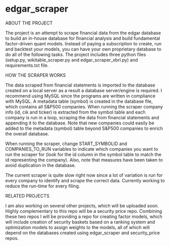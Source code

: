 # edgar_scraper

ABOUT THE PROJECT

The project is an attempt to scrape financial data from the edgar database to build an in-house database for financial analysis and build fundamental factor-driven quant models. Instead of paying a subscription to create, run and backtest your models, you can have your own proprietary database to do all of the following tasks. The project includes three python files (setup.py, wikitable_scraper.py and edgar_scraper_xbrl.py) and requirements.txt file. 

HOW THE SCRAPER WORKS

The data scraped from financial statements is imported to the database created on a local server as a result a database server/engine is required. I recommend using MySQL since the programs are written in compliance with MySQL. A metadata table (symbol) is created in the database file, which contains all S&P500 companies. When running the scraper company info (id, cik and ticker) is extracted from the symbol table and each company is run in a loop, scraping the data from financial statements and appending it to the database. Note that new companies could easily be added to the metadata (symbol) table beyond S&P500 companies to enrich the overall database. 

When running the scraper, change START_SYMBOLID and COMPANIES_TO_RUN variables to indicate which companies you want to run the scraper for (look for the id column in the symbol table to match the id representing the company). Also, note that measures have been taken to avoid duplication in the database. 

The current scraper is quite slow right now since a lot of variation is run for every company to identify and scrape the correct data. Currently working to reduce the run-time for every filing. 

RELATED PROJECTS

I am also working on several other projects, which will be uploaded soon. Highly complementary to this repo will be a security price repo. Combining these two repos I will be providing a repo for creating factor models, which will include creation of security baskets based on a ranking system and optimization models to assign weights to the models, all of which will depend on the databases created using edgar_scraper and security_price repos. 
